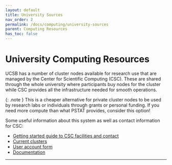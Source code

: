 ```yaml
---
layout: default
title: University Sources
nav_order: 2
permalink: /docs/computing/university-sources
parent: Computing Resources
has_toc: false
---
```


# University Computing Resources

UCSB has a number of cluster nodes available for research use that are managed by the Center for Scientific Computing (CSC).  These are shared through the whole university where participants buy nodes for the cluster while CSC provides all the infrastructure needed for smooth operations.

{: .note }
This is a cheaper alternative for private cluster nodes to be used by research labs or individuals through grants or personal funding.  If you need more compute than what PSTAT provides, consider this option!

Some useful information about this system as well as contact information for CSC:
- [Getting started guide to CSC facilities and contact](https://csc.cnsi.ucsb.edu/get-started)
- [Current clusters](https://csc.cnsi.ucsb.edu/clusters)
- [User account form](https://csc.cnsi.ucsb.edu/forms/user-account)
- [Documentation](https://csc.cnsi.ucsb.edu/docs)

----